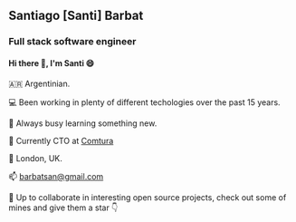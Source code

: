 ## Santiago [Santi] Barbat

### Full stack software engineer 

#### Hi there 👋, I'm Santi :smile:

🇦🇷 Argentinian.

💻 Been working in plenty of different techologies over the past 15 years.

📖 Always busy learning something new.

💼 Currently CTO at [Comtura](https://comtura.ai)

📍 London, UK.

📫 [barbatsan@gmail.com](mailto:barbatsan@gmail.com)


🚀 Up to collaborate in interesting open source projects, check out some of mines and give them a star 👇



<!--
**sbarbat/sbarbat** is a ✨ _special_ ✨ repository because its `README.md` (this file) appears on your GitHub profile.

Here are some ideas to get you started:

- 🔭 I’m currently working on ...
- 🌱 I’m currently learning ...
- 👯 I’m looking to collaborate on ...
- 🤔 I’m looking for help with ...
- 💬 Ask me about ...
- 📫 How to reach me: ...
- 😄 Pronouns: ...
- ⚡ Fun fact: ...
-->
